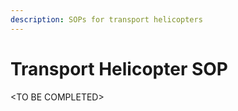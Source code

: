 ```yaml
---
description: SOPs for transport helicopters
---
```


# Transport Helicopter SOP

\<TO BE COMPLETED>
